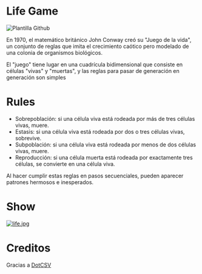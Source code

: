 # Life Game

![Plantilla Github](https://user-images.githubusercontent.com/79411131/184978466-63a39733-c62c-492b-8c0e-de7c6b38c9fa.gif)

En 1970, el matemático británico John Conway creó su "Juego de la vida", un conjunto de reglas que imita el crecimiento caótico pero modelado de una colonia de organismos biológicos.

El "juego" tiene lugar en una cuadrícula bidimensional que consiste en células "vivas" y "muertas", y las reglas para pasar de generación en generación son simples

# Rules

* Sobrepoblación: si una célula viva está rodeada por más de tres células vivas, muere.
* Estasis: si una célula viva está rodeada por dos o tres células vivas, sobrevive.
* Subpoblación: si una célula viva está rodeada por menos de dos células vivas, muere.
* Reproducción: si una célula muerta está rodeada por exactamente tres células, se convierte en una célula viva.

Al hacer cumplir estas reglas en pasos secuenciales, pueden aparecer patrones hermosos e inesperados.

# Show

[![life.jpg](https://i.postimg.cc/fT8byXvf/life.jpg)](https://postimg.cc/7fT4Q5d5)


# Creditos

Gracias a [DotCSV](https://www.youtube.com/watch?v=qPtKv9fSHZY)
